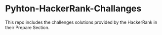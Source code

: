 # Pyhton-HackerRank-Challanges
This repo includes the challenges solutions provided by the HackerRank in their Prepare Section.

